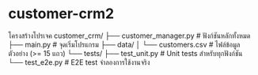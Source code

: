 # customer-crm2
โครงสร้างโปรเจค
customer_crm/
├── customer_manager.py   # ฟังก์ชันหลักทั้งหมด
├── main.py               # จุดเริ่มโปรแกรม
├── data/
│   └── customers.csv     # ไฟล์ข้อมูลตัวอย่าง (>= 15 แถว)
└── tests/
    ├── test_unit.py      # Unit tests สำหรับทุกฟังก์ชัน
    └── test_e2e.py       # E2E test จำลองการใช้งานจริง
